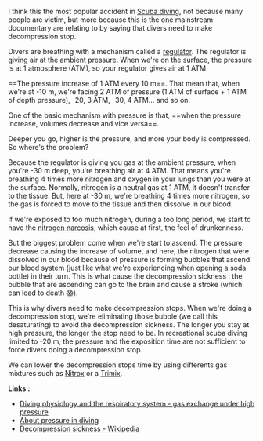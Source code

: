 I think this the most popular accident in [Scuba diving](Scuba%20diving.md), not because many people are victim, but more because this is the one mainstream documentary are relating to by saying that divers need to make decompression stop.

Divers are breathing with a mechanism called a [regulator](https://en.wikipedia.org/wiki/Diving_regulator). The regulator is giving air at the ambient pressure. When we're on the surface, the pressure is at 1 atmosphere \(ATM\), so your regulator gives air at 1 ATM

==The pressure increase of 1 ATM every 10 m==. That mean that, when we're at -10 m, we're facing 2 ATM of pressure \(1 ATM of surface + 1 ATM of depth pressure\), -20, 3 ATM, -30, 4 ATM... and so on.

One of the basic mechanism with pressure is that, ==when the pressure increase, volumes decrease and vice versa==.

Deeper you go, higher is the pressure, and more your body is compressed. So where's the problem?

Because the regulator is giving you gas at the ambient pressure, when you're -30 m deep, you're breathing air at 4 ATM. That means you're breathing 4 times more nitrogen and oxygen in your lungs than you were at the surface. Normally, nitrogen is a neutral gas at 1 ATM, it doesn't transfer to the tissue. But, here at -30 m, we're breathing 4 times more nitrogen, so the gas is forced to move to the tissue and then dissolve in our blood.

If we're exposed to too much nitrogen, during a too long period, we start to have the [nitrogen narcosis](Nitrogen%20narcosis.md), which cause at first, the feel of drunkenness.

But the biggest problem come when we're start to ascend. The pressure decrease causing the increase of volume, and here, the nitrogen that were dissolved in our blood because of pressure is forming bubbles that ascend our blood system \(just like what we're experiencing when opening a soda bottle\) in their turn. This is what cause the decompression sickness : the bubble that are ascending can go to the brain and cause a stroke \(which can lead to death 😱\).

This is why divers need to make decompression stops. When we're doing a decompression stop, we're eliminating those bubble \(we call this desaturating\) to avoid the decompression sickness. The longer you stay at high pressure, the longer the stop need to be. In recreational scuba diving limited to -20 m, the pressure and the exposition time are not sufficient to force divers doing a decompression stop.

We can lower the decompression stops time by using differents gas mixtures such as [Nitrox](Nitrox.md) or a [Trimix](Trimix.md).

**Links :**

* [Diving physiology and the respiratory system - gas exchange under high pressure](https://www.youtube.com/watch?v=9IZGNzj9S0w)
* [About pressure in diving](http://www.scuba-tutor.com/dive-physics/pressure/)
* [Decompression sickness - Wikipedia](https://en.wikipedia.org/wiki/Decompression_sickness)